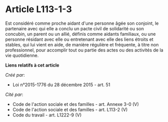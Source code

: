 # Article L113-1-3

Est considéré comme proche aidant d'une personne âgée son conjoint, le partenaire avec qui elle a conclu un pacte civil de
solidarité ou son concubin, un parent ou un allié, définis comme aidants familiaux, ou une personne résidant avec elle ou
entretenant avec elle des liens étroits et stables, qui lui vient en aide, de manière régulière et fréquente, à titre non
professionnel, pour accomplir tout ou partie des actes ou des activités de la vie quotidienne.

**Liens relatifs à cet article**

_Créé par_:

  - Loi n°2015-1776 du 28 décembre 2015 - art. 51

_Cité par_:

  - Code de l'action sociale et des familles - art. Annexe 3-0 (V)
  - Code de l'action sociale et des familles - art. L113-2 (V)
  - Code du travail - art. L1222-9 (V)
